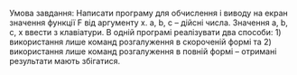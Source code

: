 Умова завдання:
 Написати програму для обчислення і виводу на екран значення функції F від аргументу x. a, b, c – дійсні числа. Значення a, b, c, x ввести з клавіатури. В одній програмі реалізувати два способи: 1) використання лише команд розгалуження в скороченій формі та 2) використання лише команд розгалуження в повній формі – отримані результати мають збігатися.


